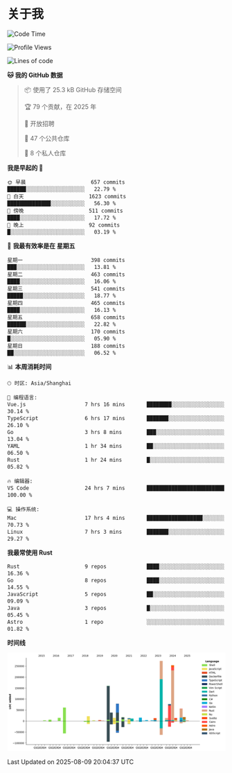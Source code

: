 # 关于我

<!--START_SECTION:waka-->
![Code Time](http://img.shields.io/badge/Code%20Time-4%2C032%20hrs%2023%20mins-blue)

![Profile Views](http://img.shields.io/badge/%E4%B8%AA%E4%BA%BA%E8%B5%84%E6%96%99%E8%A7%82%E7%9C%8B%E6%AC%A1%E6%95%B0-0-blue)

![Lines of code](https://img.shields.io/badge/%E4%BB%8E%E3%80%8CHello%20World%E3%80%8D%E8%B5%B7%E6%88%91%E5%B7%B2%E7%BB%8F%E5%86%99%E4%BA%86-1.2%20million%20%E8%A1%8C%E4%BB%A3%E7%A0%81-blue)

**🐱 我的 GitHub 数据** 

> 📦  使用了 25.3 kB GitHub 存储空间 
 > 
> 🏆 79 个贡献，在 2025 年
 > 
> 💼 开放招聘
 > 
> 📜 47 个公共仓库 
 > 
> 🔑 8 个私人仓库 
 > 
**我是早起的 🐤** 

```text
🌞 早晨                     657 commits         ██████░░░░░░░░░░░░░░░░░░░   22.79 % 
🌆 白天                     1623 commits        ██████████████░░░░░░░░░░░   56.30 % 
🌃 傍晚                     511 commits         ████░░░░░░░░░░░░░░░░░░░░░   17.72 % 
🌙 晚上                     92 commits          █░░░░░░░░░░░░░░░░░░░░░░░░   03.19 % 
```
📅 **我最有效率是在 星期五** 

```text
星期一                      398 commits         ███░░░░░░░░░░░░░░░░░░░░░░   13.81 % 
星期二                      463 commits         ████░░░░░░░░░░░░░░░░░░░░░   16.06 % 
星期三                      541 commits         █████░░░░░░░░░░░░░░░░░░░░   18.77 % 
星期四                      465 commits         ████░░░░░░░░░░░░░░░░░░░░░   16.13 % 
星期五                      658 commits         ██████░░░░░░░░░░░░░░░░░░░   22.82 % 
星期六                      170 commits         █░░░░░░░░░░░░░░░░░░░░░░░░   05.90 % 
星期日                      188 commits         ██░░░░░░░░░░░░░░░░░░░░░░░   06.52 % 
```


📊 **本周消耗时间** 

```text
🕑︎ 时区: Asia/Shanghai

💬 编程语言: 
Vue.js                   7 hrs 16 mins       ████████░░░░░░░░░░░░░░░░░   30.14 % 
TypeScript               6 hrs 17 mins       ███████░░░░░░░░░░░░░░░░░░   26.10 % 
Go                       3 hrs 8 mins        ███░░░░░░░░░░░░░░░░░░░░░░   13.04 % 
YAML                     1 hr 34 mins        ██░░░░░░░░░░░░░░░░░░░░░░░   06.50 % 
Rust                     1 hr 24 mins        █░░░░░░░░░░░░░░░░░░░░░░░░   05.82 % 

🔥 编辑器: 
VS Code                  24 hrs 7 mins       █████████████████████████   100.00 % 

💻 操作系统: 
Mac                      17 hrs 4 mins       ██████████████████░░░░░░░   70.73 % 
Linux                    7 hrs 3 mins        ███████░░░░░░░░░░░░░░░░░░   29.27 % 
```

**我最常使用 Rust** 

```text
Rust                     9 repos             ████░░░░░░░░░░░░░░░░░░░░░   16.36 % 
Go                       8 repos             ████░░░░░░░░░░░░░░░░░░░░░   14.55 % 
JavaScript               5 repos             ██░░░░░░░░░░░░░░░░░░░░░░░   09.09 % 
Java                     3 repos             █░░░░░░░░░░░░░░░░░░░░░░░░   05.45 % 
Astro                    1 repo              ░░░░░░░░░░░░░░░░░░░░░░░░░   01.82 % 
```



**时间线**

![Lines of Code chart](https://raw.githubusercontent.com/catusax/catusax/master/assets/bar_graph.png)


 Last Updated on 2025-08-09 20:04:37 UTC
<!--END_SECTION:waka-->
